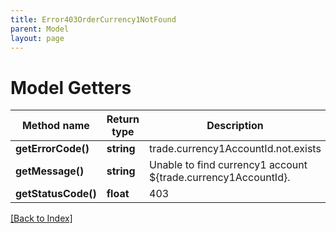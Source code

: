 ```yaml
---
title: Error403OrderCurrency1NotFound
parent: Model
layout: page
---
```


# Model Getters

Method name | Return type | Description | Notes
------------ | ------------- | ------------- | -------------
**getErrorCode()** | **string** | trade.currency1AccountId.not.exists |
**getMessage()** | **string** | Unable to find currency1 account ${trade.currency1AccountId}. |
**getStatusCode()** | **float** | 403 |

[[Back to Index]](../index.md)

